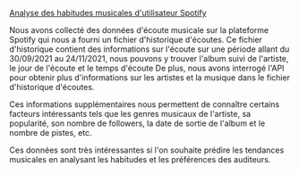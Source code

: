

[Analyse des habitudes musicales d'utilisateur Spotify](https://poiazeqsd.github.io/Projet-DataViz/)

Nous avons collecté des données d'écoute musicale sur la plateforme Spotify qui nous a fourni un fichier d'historique d'écoutes.
Ce fichier d'historique contient des informations sur l'écoute sur une période allant du 30/09/2021 au 24/11/2021, nous pouvons y trouver l'album suivi de l'artiste, le jour de l'écoute et le temps d'écoute
De plus, nous avons interrogé l'API pour obtenir plus d'informations sur les artistes et la musique dans le fichier d'historique d'écoutes.

Ces informations supplémentaires nous permettent de connaître certains facteurs intéressants tels que les genres musicaux de l'artiste, sa popularité, son nombre de followers, la date de sortie de l'album et le nombre de pistes, etc.

Ces données sont très intéressantes si l'on souhaite prédire les tendances musicales en analysant les habitudes et les préférences des auditeurs.

